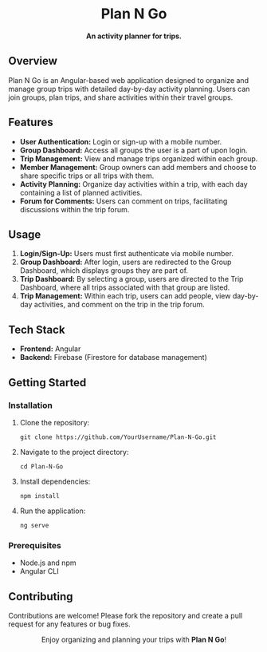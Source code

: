 <!DOCTYPE html>
<html lang="en">
<head>
  <meta charset="UTF-8">
  <meta name="viewport" content="width=device-width, initial-scale=1.0">
  <title>Plan N Go - README</title>
</head>
<body>

<h1 align="center">Plan N Go</h1>
<p align="center"><strong>An activity planner for trips.</strong></p>

<h2>Overview</h2>
<p>
  Plan N Go is an Angular-based web application designed to organize and manage group trips with detailed day-by-day activity planning. Users can join groups, plan trips, and share activities within their travel groups.
</p>

<h2>Features</h2>
<ul>
  <li><strong>User Authentication:</strong> Login or sign-up with a mobile number.</li>
  <li><strong>Group Dashboard:</strong> Access all groups the user is a part of upon login.</li>
  <li><strong>Trip Management:</strong> View and manage trips organized within each group.</li>
  <li><strong>Member Management:</strong> Group owners can add members and choose to share specific trips or all trips with them.</li>
  <li><strong>Activity Planning:</strong> Organize day activities within a trip, with each day containing a list of planned activities.</li>
  <li><strong>Forum for Comments:</strong> Users can comment on trips, facilitating discussions within the trip forum.</li>
</ul>

<h2>Usage</h2>
<ol>
  <li><strong>Login/Sign-Up:</strong> Users must first authenticate via mobile number.</li>
  <li><strong>Group Dashboard:</strong> After login, users are redirected to the Group Dashboard, which displays groups they are part of.</li>
  <li><strong>Trip Dashboard:</strong> By selecting a group, users are directed to the Trip Dashboard, where all trips associated with that group are listed.</li>
  <li><strong>Trip Management:</strong> Within each trip, users can add people, view day-by-day activities, and comment on the trip in the trip forum.</li>
</ol>

<h2>Tech Stack</h2>
<ul>
  <li><strong>Frontend:</strong> Angular</li>
  <li><strong>Backend:</strong> Firebase (Firestore for database management)</li>
</ul>

<h2>Getting Started</h2>

<h3>Installation</h3>
<ol>
  <li>Clone the repository:
    <pre><code>git clone https://github.com/YourUsername/Plan-N-Go.git</code></pre>
  </li>
  <li>Navigate to the project directory:
    <pre><code>cd Plan-N-Go</code></pre>
  </li>
  <li>Install dependencies:
    <pre><code>npm install</code></pre>
  </li>
  <li>Run the application:
    <pre><code>ng serve</code></pre>
  </li>
</ol>

<h3>Prerequisites</h3>
<ul>
  <li>Node.js and npm</li>
  <li>Angular CLI</li>
</ul>

<h2>Contributing</h2>
<p>
  Contributions are welcome! Please fork the repository and create a pull request for any features or bug fixes.
</p>

<p align="center">Enjoy organizing and planning your trips with <strong>Plan N Go</strong>!</p>

</body>
</html>
